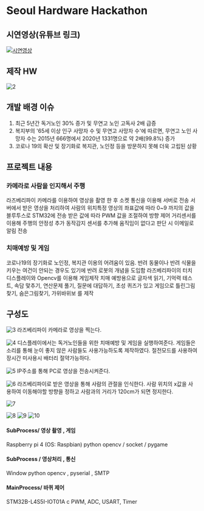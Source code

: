 # Seoul Hardware Hackathon

## 시연영상(유튜브 링크)
[![시연영상](http://img.youtube.com/vi/4T2kJrdHKr8/0.jpg)](https://youtu.be/4T2kJrdHKr8) 

## 제작 HW
![2](https://user-images.githubusercontent.com/97210816/148665884-19e1eb42-1089-4277-aa35-e6a62111187c.jpg)


## 개발 배경 이슈
1. 최근 5년간 독거노인 30% 증가 및 무연고 노인 고독사 2배 급증
2. 복지부의 '65세 이상 인구 사망자 수 및 무연고 사망자 수'에 따르면, 무연고 노인 사망자 수는 2015년 666명에서 2020년 1331명으로 약 2배(99.8%) 증가
3. 코로나 19의 확산 및 장기화로 복지관, 노인정 등을 방문하지 못해 더욱 고립된 상황



## 프로젝트 내용
### 카메라로 사람을 인지해서 주행
라즈베리파이 카메라를 이용하여 영상을 촬영 한 후 소켓 통신을 이용해 서버로 전송
서버에서 받은 영상을 처리하여 사람의 위치특정
영상의 좌표값에 따라 0~9 까지의 값을 블루투스로 STM32에 전송
받은 값에 따라 PWM 값을 조절하여 방향 제어
거리센서를 이용해 주행의 안정성 추가
동작감지 센서를 추가해 움직임이 없다고 판단 시 이메일로 알림 전송

### 치매예방 및 게임
코로나19의 장기화로 노인정, 복지관 이용의 어려움이 있음.
반려 동물이나 반려 식물을 키우는 여건이 안되는 경우도 있기에 반려 로봇의 개념을 도입함
라즈베리파이의 터치 디스플레이와 Opencv를 이용해 게임제작
치매 예방용으로 글자색 읽기, 기억력 테스트, 속담 맟추기, 연산문제 풀기, 질문에 대답하기, 초성 퀴즈가 있고
게임으로 틀린그림찾기, 숨은그림찾기, 가위바위보 를 제작


## 구성도
![3](https://user-images.githubusercontent.com/97210816/148665888-3cd4f2d4-975c-4d53-906e-1ceed4da2c03.jpg)
라즈베리파이 카메라로 영상을 찍는다.

![4](https://user-images.githubusercontent.com/97210816/148665892-9b0937c9-3bc4-4f19-8f66-a080d46e2e55.jpg)
디스플레이에서는 독거노인들을 위한 치매예방 및 게임을 실행하여준다.
게임들은 소리를 통해 눈이 좋지 않은 사람들도 사용가능하도록 제작하였다.
절전모드를 사용하여 장시간 미사용시 배터리 절약가능하다.

![5](https://user-images.githubusercontent.com/97210816/148665897-ec256bfd-9b99-44f5-b9fa-dad54e4155ab.jpg)
IP주소를 통해 PC로 영상을 전송시켜준다.

![6](https://user-images.githubusercontent.com/97210816/148665900-a38f7795-df54-450a-b386-f4c97c753a91.jpg)
라즈베리파이로 받은 영상을 통해 사람의 관절을 인식한다.
사람 위치의 x값을 사용하여 이동해야할 방향을 정하고 사람과의 거리가 120cm가 되면 정지한다.

![7](https://user-images.githubusercontent.com/97210816/148665901-7fdd70eb-396d-4899-8296-adaa3e089847.jpg)

![8](https://user-images.githubusercontent.com/97210816/148665903-3de7bbb3-ad16-492e-9dda-0957b8348381.jpg)
![9](https://user-images.githubusercontent.com/97210816/148665905-325c5261-39b5-4f8d-bd70-a8970f8370b9.jpg)
![10](https://user-images.githubusercontent.com/97210816/148665907-87fc2313-f386-42fd-b7f9-21249e08cfb8.jpg)


#### SubProcess/ 영상 촬영 , 게임
Raspberry pi 4 (OS: Raspbian)
python
opencv / socket / pygame

#### SubProcess / 영상처리 , 통신
Window
python
opencv , pyserial , SMTP

#### MainProcess/ 바퀴 제어
STM32B-L4S5I-IOT01A
c
PWM, ADC, USART, Timer
